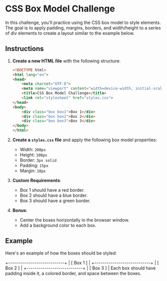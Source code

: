 # CSS Box Model Challenge

In this challenge, you'll practice using the CSS box model to style elements. The goal is to apply padding, margins, borders, and width/height to a series of div elements to create a layout similar to the example below.

## Instructions

1. **Create a new HTML file** with the following structure:
    ```html
    <!DOCTYPE html>
    <html lang="en">
    <head>
        <meta charset="UTF-8">
        <meta name="viewport" content="width=device-width, initial-scale=1.0">
        <title>CSS Box Model Challenge</title>
        <link rel="stylesheet" href="styles.css">
    </head>
    <body>
        <div class="box box1">Box 1</div>
        <div class="box box2">Box 2</div>
        <div class="box box3">Box 3</div>
    </body>
    </html>
    ```

2. **Create a `styles.css` file** and apply the following box model properties:
    - Width: `200px`
    - Height: `100px`
    - Border: `3px solid`
    - Padding: `15px`
    - Margin: `10px`

3. **Custom Requirements**:
    - Box 1 should have a red border.
    - Box 2 should have a blue border.
    - Box 3 should have a green border.

4. **Bonus**:
    - Center the boxes horizontally in the browser window.
    - Add a background color to each box.

## Example

Here's an example of how the boxes should be styled:

+----------------------------+ | [ Box 1 ] | +----------------------------+ | [ Box 2 ] | +----------------------------+ | [ Box 3 ] |
Each box should have padding inside it, a colored border, and space between the boxes.
